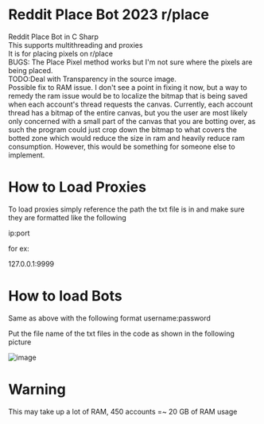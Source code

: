 
# Reddit Place Bot 2023 r/place

 Reddit Place Bot in C Sharp <br />
 This supports multithreading and proxies  <br />
 It is for placing pixels on r/place  <br />
BUGS: The Place Pixel method works but I'm not sure where the pixels are being placed.<br />
TODO:Deal with Transparency in the source image. <br />
Possible fix to RAM issue. I don't see a point in fixing it now, but a way to remedy the ram issue would be to localize the bitmap that is being saved when each account's thread requests the canvas.
Currently, each account thread has a bitmap of the entire canvas, but you the user are most likely only concerned with a small part of the canvas that you are botting over, as such the program could just crop down the bitmap to what covers the botted zone which would reduce the size in ram and heavily reduce ram consumption. 
However, this would be something for someone else to implement.

# How to Load Proxies

To load proxies simply reference the path the txt file is in and make sure they are formatted like the following

ip:port 

for ex:

127.0.0.1:9999

# How to load Bots

Same as above with the following format username:password

Put the file name of the txt files in the code as shown in the following picture

![image](https://github.com/NFKRZZ/PlaceBot/assets/43969824/0cc327a9-5326-4312-988c-9ed4f049da80)

# Warning
This may take up a lot of RAM, 450 accounts =~ 20 GB of RAM usage
